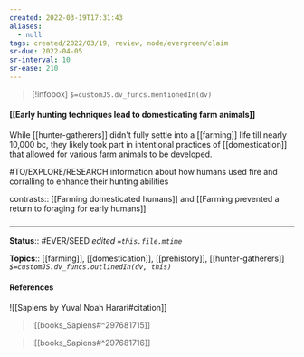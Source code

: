 ```yaml
---
created: 2022-03-19T17:31:43 
aliases:
  - null
tags: created/2022/03/19, review, node/evergreen/claim
sr-due: 2022-04-05
sr-interval: 10
sr-ease: 210
---
```

> [!infobox]
`$=customJS.dv_funcs.mentionedIn(dv)`

#### [[Early hunting techniques lead to domesticating farm animals]] 

While [[hunter-gatherers]] didn't fully settle into a [[farming]] life till nearly 10,000 bc, they likely took part in intentional practices of [[domestication]] that allowed for various farm animals to be developed. 

#TO/EXPLORE/RESEARCH information about how humans used fire and corralling to enhance their hunting abilities

contrasts:: [[Farming domesticated humans]] and [[Farming prevented a return to foraging for early humans]]

### <hr class="footnote"/>

**Status**:: #EVER/SEED 
*edited `=this.file.mtime`*

**Topics**:: [[farming]], [[domestication]], [[prehistory]], [[hunter-gatherers]]
*`$=customJS.dv_funcs.outlinedIn(dv, this)`*

#### References

![[Sapiens by Yuval Noah Harari#citation]]

> ![[books_Sapiens#^297681715]]

> ![[books_Sapiens#^297681716]]
